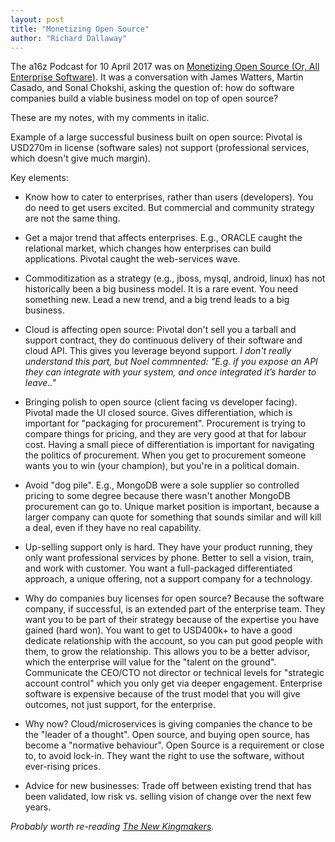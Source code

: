 ```yaml
---
layout: post
title: "Monetizing Open Source"
author: "Richard Dallaway"
---
```


The a16z Podcast for 10 April 2017 was on [Monetizing Open Source (Or, All Enterprise Software)](http://a16z.com/2017/04/10/monetizing-open-source-enterprise-software/). 
It was a conversation with James Watters, Martin Casado, and Sonal Chokshi, asking the question of: how do software companies build a viable business model on top of open source?

These are my notes, with my comments in italic.

<!-- break -->


Example of a large successful business built on open source: Pivotal is USD270m in license (software sales) not support (professional services, which doesn't give much margin).

Key elements:

- Know how to cater to enterprises, rather than users (developers). You do need to get users excited. But commercial and community strategy are not the same thing.

- Get a major trend that affects enterprises. E.g., ORACLE caught the relational market, which changes how enterprises can build applications. Pivotal caught the web-services wave.

- Commoditization as a strategy (e.g., jboss, mysql, android, linux) has not historically been a big business model. It is a rare event. You need something new. Lead a new trend, and a big trend leads to a big business.

- Cloud is affecting open source: Pivotal don't sell you a tarball and support contract, they do continuous delivery of their software and cloud API. This gives you leverage beyond support. _I don't really understand this part, but Noel commnented: "E.g. if you expose an API they can integrate with your system, and once integrated it’s harder to leave.."_

- Bringing polish to open source (client facing vs developer facing). Pivotal made the UI closed source. Gives differentiation, which is important for "packaging for procurement".  Procurement is trying to compare things for pricing, and they are very good at that for labour cost. Having a small piece of differentiation is important for navigating the politics of procurement. When you get to procurement someone wants you to win (your champion), but you're in a political domain.

- Avoid "dog pile". E.g., MongoDB were a sole supplier so controlled pricing to some degree because there wasn't another MongoDB procurement can go to. Unique market position is important, because a larger company can quote for something that sounds similar and will kill a deal, even if they have no real capability.

- Up-selling support only is hard. They have your product running, they only want professional services by phone. Better to sell a vision, train, and work with customer. You want a full-packaged differentiated approach, a unique offering, not a support company for a technology.

- Why do companies buy licenses for open source? Because the software company, if successful, is an extended part of the enterprise team. They want you to be part of their strategy because of the expertise you have gained (hard won). You want to get to USD400k+ to have a good dedicate relationship with the account, so you can put good people with them, to grow the relationship. This allows you to be a better advisor, which the enterprise will value for the "talent on the ground". Communicate the CEO/CTO not director or technical levels for "strategic account control" which you only get via deeper engagement. Enterprise software is expensive because of the trust model that you will give outcomes, not just support, for the enterprise.

- Why now? Cloud/microservices is giving companies the chance to be the "leader of a thought". Open source, and buying open source, has become a "normative behaviour". Open Source is a requirement or close to, to avoid lock-in. They want the right to use the software, without ever-rising prices.

- Advice for new businesses: Trade off between existing trend that has been validated, low risk vs. selling vision of change over the next few years.


_Probably worth re-reading [The New Kingmakers](https://thenewkingmakers.com/table-of-contents/)._

